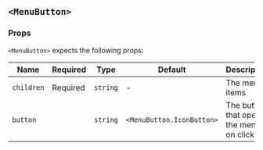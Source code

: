 ## `<MenuButton>`

### Props

`<MenuButton>` expects the following props:

| Name           | Required | Type           | Default                   | Description |
| -------------- | -------- | -------------- | ------------------------- | --- |
| `children`     | Required | `string`       | -                         | The menu items |
| `button`       |          | `string`       | `<MenuButton.IconButton>` | The button that opens the menu on click |
